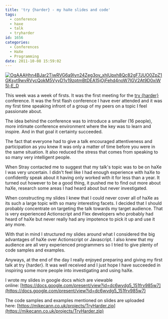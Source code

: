 ```yaml
---
title: 'try {harder} - my haXe slides and code'
tags:
  - conference
  - haxe
  - talk
  - tryharder
id: 1656
categories:
  - Conferences
  - HaXe
  - Programming
date: 2011-10-08 15:59:02
---
```


[![](https://mikecann.co.uk/wp-content/uploads/2011/10/OgAAAHhn4BJar2TiwRVG6a9Iyn24Zeg3ov_xhlUpxh8Qc82gF7JUO0ZpZ1GKsyt9wvRVycQokM5VyyD1y19zptmBtDEA15jOjFehd4noW7IGV2At9D0xiW5l-E_D.jpeg "OgAAAHhn4BJar2TiwRVG6a9Iyn24Zeg3ov_xhlUpxh8Qc82gF7JUO0ZpZ1GKsyt9wvRVycQokM5VyyD1y19zptmBtDEA15jOjFehd4noW7IGV2At9D0xiW5l-E_D")](https://mikecann.co.uk/wp-content/uploads/2011/10/OgAAAHhn4BJar2TiwRVG6a9Iyn24Zeg3ov_xhlUpxh8Qc82gF7JUO0ZpZ1GKsyt9wvRVycQokM5VyyD1y19zptmBtDEA15jOjFehd4noW7IGV2At9D0xiW5l-E_D.jpeg)

This week was a week of firsts. It was the first meeting for the [try {harder}](https://www.tryharder.org.uk/) conference. It was the first flash conference I have ever attended and it was my first time speaking infront of a group of my peers on a topic I feel passionate about.

The idea behind the conference was to introduce a smaller (16 people), more intimate conference environment where the key was to learn and inspire. And in that goal it certainty succeeded.

The fact that everyone had to give a talk encouraged attentiveness and participation as you knew it was only a matter of time before you were in the same situation. It also reduced the stress that comes from speaking to so many very intelligent people.

When Stray contacted me to suggest that my talk's topic was to be on haXe I was very uncertain. I didn't feel like I had enough experience with haXe to confidently speak about it having only worked with it for less than a year. It turned out however to be a good thing, it pushed me to find out more about haXe, research some areas I had heard about but never investigated.

When constructing my slides I knew that I could never cover all of haXe as its such a large topic with so many interesting facets. I decided that I should probably concentrate on targeting the talk towards my target audience. That is very experienced Actionscript and Flex developers who probably had heard of haXe but never really had any impotence to pick it up and use it any more.

With that in mind I structured my slides around what I considered the big advantages of haXe over Actionscript or Javascript. I also knew that my audience are all very experienced programmers so I tried to give plenty of code samples and examples.

Anyways, at the end of the day I really enjoyed preparing and giving my first talk at try {harder}. It was well received and I just hope I have succeeded in inspiring some more people into investigating and using haXe.

I wrote my slides in google docs which are viewable online: [https://docs.google.com/present/view?id=dc6wvdg5_151frv985w7](https://docs.google.com/present/view?id=dc6wvdg5_151frv985w7)

The code samples and examples mentioned on slides are uploaded here: [https://mikecann.co.uk/projects/TryHarder.zip](https://mikecann.co.uk/projects/TryHarder.zip)

&nbsp;

&nbsp;

&nbsp;